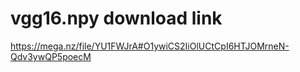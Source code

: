 # vgg16.npy download link
https://mega.nz/file/YU1FWJrA#O1ywiCS2IiOlUCtCpI6HTJOMrneN-Qdv3ywQP5poecM
